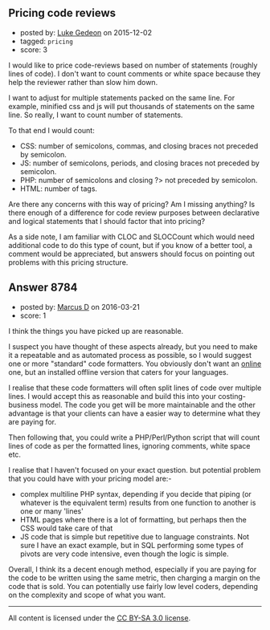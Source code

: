 ## Pricing code reviews

- posted by: [Luke Gedeon](https://stackexchange.com/users/1119600/luke-gedeon) on 2015-12-02
- tagged: `pricing`
- score: 3

<p>I would like to price code-reviews based on number of statements (roughly lines of code). I don't want to count comments or white space because they help the reviewer rather than slow him down.</p>

<p>I want to adjust for multiple statements packed on the same line. For example, minified css and js will put thousands of statements on the same line. So really, I want to count number of statements.</p>

<p>To that end I would count:</p>

<ul>
<li>CSS: number of semicolons, commas, and closing braces not preceded by semicolon.</li>
<li>JS: number of semicolons, periods, and closing braces not preceded by semicolon.</li>
<li>PHP: number of semicolons and closing ?> not preceded by semicolon.</li>
<li>HTML: number of tags.</li>
</ul>

<p>Are there any concerns with this way of pricing? Am I missing anything? Is there enough of a difference for code review purposes between declarative and logical statements that I should factor that into pricing?</p>

<p>As a side note, I am familiar with CLOC and SLOCCount which would need additional code to do this type of count, but if you know of a better tool, a comment would be appreciated, but answers should focus on pointing out problems with this pricing structure.</p>



## Answer 8784

- posted by: [Marcus D](https://stackexchange.com/users/258531/marcus-d) on 2016-03-21
- score: 1

<p>I think the things you have picked up are reasonable.</p>

<p>I suspect you have thought of these aspects already, but you need to make it a repeatable and as automated process as possible, so I would suggest one or more "standard" code formatters. You obviously don't want an <a href="http://beta.phpformatter.com/" rel="nofollow">online</a> one, but an installed offline version that caters for your languages. </p>

<p>I realise that these code formatters will often split lines of code over multiple lines. I would accept this as reasonable and build this into your costing-business model. The code you get will be more maintainable and the other advantage is that your clients can have a easier way to determine what they are paying for.</p>

<p>Then following that, you could write a PHP/Perl/Python script that will count lines of code as per the formatted lines, ignoring comments, white space etc.</p>

<p>I realise that I haven't focused on your exact question. but potential problem that you could have with your pricing model are:-</p>

<ul>
<li>complex multiline PHP syntax, depending if you decide that piping (or whatever is the equivalent term) results from one function to another is one or many 'lines'</li>
<li>HTML pages where there is a lot of formatting, but perhaps then the CSS would take care of that</li>
<li>JS code that is simple but repetitive due to language constraints. Not sure I have an exact example, but in SQL performing some types of pivots are very code intensive, even though the logic is simple.</li>
</ul>

<p>Overall, I think its a decent enough method, especially if you are paying for the code to be written using the same metric, then charging a margin on the code that is sold. You can potentially use fairly low level coders, depending on the complexity and scope of what you want.</p>




---

All content is licensed under the [CC BY-SA 3.0 license](https://creativecommons.org/licenses/by-sa/3.0/).
